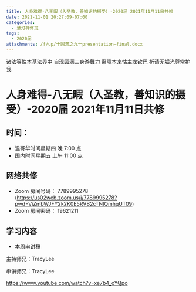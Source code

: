 ```yaml
---
title: 人身难得-八无暇（入圣教，善知识的摄受）-2020届 2021年11月11日共修
date: 2021-11-01 20:27:09-07:00
categories:
  - 慧灯禅修班
tags:
  - 2020届
attachments: /f/up/十圓滿之九十presentation—final.docx
---
```

诸法等性本基法界中 自现圆满三身游舞力 
离障本来怙主龙钦巴 祈请无垢光尊常护我

# 人身难得-八无暇（入圣教，善知识的摄受）-2020届 2021年11月11日共修

## 时间：

* 温哥华时间星期四 晚 7:00 点
* 国内时间星期五 上午 11:00 点

## 网络共修

* Zoom 房间号码： 7789995278 (<https://us02web.zoom.us/j/7789995278?pwd=VjZmbWJFY2k2K0E5RVB2cTNIQmhqUT09>)
* Zoom 房间密码： 19621211

## 学习内容

* [本周串讲稿](/f/up/十圓滿之九十presentation—final.docx)

主持师兄：TracyLee

串讲师兄：TracyLee

<https://www.youtube.com/watch?v=xe7b4_oYQpo>
